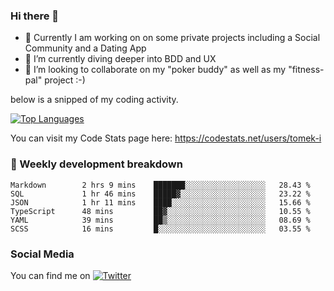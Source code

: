 ### Hi there 👋


- 🔭 Currently I am working on on some private projects including a Social Community and a Dating App
- 🌱 I’m currently diving deeper into BDD and UX
- 👯 I’m looking to collaborate on my "poker buddy" as well as my "fitness-pal" project :-)

below is a snipped of my coding activity.
<!--
**tomek-i/tomek-i** is a ✨ _special_ ✨ repository because its `README.md` (this file) appears on your GitHub profile.

Here are some ideas to get you started:

- 🔭 I’m currently working on ...
- 🌱 I’m currently learning ...
- 👯 I’m looking to collaborate on ...
- 🤔 I’m looking for help with ...
- 💬 Ask me about ...
- 📫 How to reach me: ...
- 😄 Pronouns: ...
- ⚡ Fun fact: ...
-->
[![Top Languages](https://github-readme-stats.vercel.app/api/top-langs/?username=tomek-i&layout=compact)](https://github.com/tomek-i)

You can visit my Code Stats page here: https://codestats.net/users/tomek-i

### 💬 Weekly development breakdown
<!--START_SECTION:waka-->

```text
Markdown        2 hrs 9 mins    ███████░░░░░░░░░░░░░░░░░░   28.43 %
SQL             1 hr 46 mins    █████▓░░░░░░░░░░░░░░░░░░░   23.22 %
JSON            1 hr 11 mins    ████░░░░░░░░░░░░░░░░░░░░░   15.66 %
TypeScript      48 mins         ██▓░░░░░░░░░░░░░░░░░░░░░░   10.55 %
YAML            39 mins         ██▒░░░░░░░░░░░░░░░░░░░░░░   08.69 %
SCSS            16 mins         █░░░░░░░░░░░░░░░░░░░░░░░░   03.55 %
```

<!--END_SECTION:waka-->

<!-- Actual text -->

### Social Media
You can find me on [![Twitter][1.2]][1]

<!-- Icons -->

[1.2]: http://i.imgur.com/wWzX9uB.png 


<!-- Links to your social media accounts -->

[1]: https://twitter.com/tomek_i
